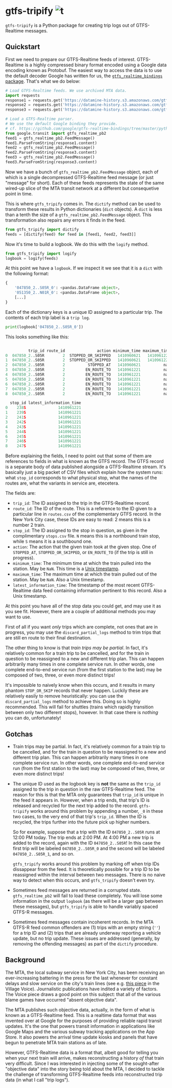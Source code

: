 # gtfs-tripify ![t](https://img.shields.io/badge/status-alpha-red.svg)

`gtfs-tripify` is a Python package for creating trip logs out of GTFS-Realtime messages.

## Quickstart

First we need to prepare our GTFS-Realtime feeds of interest. GTFS-Realtime is a highly compressed binary format 
encoded using a Google data encoding known as Protobuf. The easiest way to access the data is to use the default 
decoder Google has written for us, the [`gtfs_realtime_bindings` package](https://github.com/google/gtfs-realtime-bindings/tree/master/python). That's what we do below:

```python
# Load GTFS-Realtime feeds. We use archived MTA data.
import requests
response1 = requests.get('https://datamine-history.s3.amazonaws.com/gtfs-2014-09-17-09-31')
response2 = requests.get('https://datamine-history.s3.amazonaws.com/gtfs-2014-09-17-09-36')
response3 = requests.get('https://datamine-history.s3.amazonaws.com/gtfs-2014-09-17-09-41')

# Load a GTFS-Realtime parser.
# We use the default Google binding they provide.
# cf. https://github.com/google/gtfs-realtime-bindings/tree/master/python
from google.transit import gtfs_realtime_pb2
feed1 = gtfs_realtime_pb2.FeedMessage()
feed1.ParseFromString(response1.content)
feed2 = gtfs_realtime_pb2.FeedMessage()
feed2.ParseFromString(response3.content)
feed3 = gtfs_realtime_pb2.FeedMessage()
feed3.ParseFromString(response3.content)
```

Now we have a bunch of `gtfs_realtime_pb2.FeedMessage` object, each of which is a single decompressed GTFS-Realtime 
feed message (or just "message" for short). Each of these feeds represents the state of the same wired-up slice of the MTA transit network at a different but consequetive point in time.

This is where `gtfs_tripify` comes in. The `dictify` method can be used to transform these results in Python dictionaries (`dict` objects). A `dict` is less than a tenth the size of a `gtfs_realtime_pb2.FeedMessage` object. This transformation also repairs any errors it finds in the feed.

```python
from gtfs_tripify import dictify
feeds = [dictify(feed) for feed in [feed1, feed2, feed3]]
```

Now it's time to build a logbook. We do this with the `logify` method.

```python
from gtfs_tripify import logify
logbook = logify(feeds)
```

At this point we have a `logbook`. If we inspect it we see that it is a `dict` with the following format:

```python
{
    '047850_2..S05R_0': <pandas.DataFrame object>,
    '051350_2..N01R_0': <pandas.DataFrame object>,
    [...]
}
```

Each of the dictionary keys is a unique ID assigned to a particular trip. The contents of each trip label is a `trip log`.

```python
print(logbook['047850_2..S05R_0'])
```

This looks something like this:

```python

          trip_id route_id              action minimum_time maximum_time  \
0  047850_2..S05R        2  STOPPED_OR_SKIPPED   1410960621   1410961221   
1  047850_2..S05R        2  STOPPED_OR_SKIPPED   1410960621   1410961221   
2  047850_2..S05R        2          STOPPED_AT   1410960621          nan   
3  047850_2..S05R        2         EN_ROUTE_TO   1410961221          nan   
4  047850_2..S05R        2         EN_ROUTE_TO   1410961221          nan   
5  047850_2..S05R        2         EN_ROUTE_TO   1410961221          nan   
6  047850_2..S05R        2         EN_ROUTE_TO   1410961221          nan   
7  047850_2..S05R        2         EN_ROUTE_TO   1410961221          nan   
8  047850_2..S05R        2         EN_ROUTE_TO   1410961221          nan   

  stop_id latest_information_time  
0    238S              1410961221  
1    239S              1410961221  
2    241S              1410961221  
3    242S              1410961221  
4    243S              1410961221  
5    244S              1410961221  
6    245S              1410961221  
7    246S              1410961221  
8    247S              1410961221
```

Before explaining the fields, I need to point out that some of them are references to fields in what is known as the 
GTFS record. The GTFS record is a separate body of data published alongside a GTFS-Realtime stream. It's basically 
just a big packet of CSV files which explain how the system runs: what `stop_id` corresponds to what physical stop, 
what the names of the routes are, what the variants in service are, etecetera.

The fields are:

* `trip_id`: The ID assigned to the trip in the GTFS-Realtime record.
* `route_id`: The ID of the route. This is a reference to the ID given to a particular line in `routes.csv` of the 
complementary GTFS record. In the New York City case, these IDs are easy to read: 2 means this is a number 2 train.
* `stop_id`: The ID assigned to the stop in question, as given in the complimentary `stops.csv` file. `N` means this 
is a northbound train stop, while `S` means it is a southbound one.
* `action`: The action that the given train took at the given stop. One of `STOPPED_AT`, `STOPPED_OR_SKIPPED`, or 
`EN_ROUTE_TO` (if the trip is still in progress).
* `minimum_time`: The minimum time at which the train pulled into the station. May be `NaN`. This time is a [Unix 
timestamp](https://en.wikipedia.org/wiki/Unix_time).
* `maximum_time`: The maximum time at which the train pulled out of the station. May be `NaN`. Also a Unix timestamp.
* `latest_information_time`: The timestamp of the most recent GTFS-Realtime data feed containing information 
pertinent to this record. Also a Unix timestamp.

At this point you have all of the stop data you could get, and may use it as you see fit. However, there are a couple of additional methods you may want to use.

First of all if you want *only* trips which are complete, not ones that are in progress, you may use the `discard_partial_logs` method to trim trips that are still en route to their final destination.

The other thing to know is that *train trips may be partial*. In fact, it's relatively common for a train trip to be cancelled, and for the train in question to be reassigned to a new and different trip plan. This can happen arbitrarily many times in one complete service run. In other words, one complete end-to-end service run (from the first station to the last) may be composed of two, three, or even more distinct trips!

It's impossible to naively know when this occurs, and it results in many phantom `STOP_OR_SKIP` records that never 
happen. Luckily these are relatively easily to remove heuristically: you can use the `discard_partial_logs` method to
 achieve this. Doing so is highly recommended. This will fail for shuttles (trains which rapidly transition between 
 only two different stops), however. In that case there is *nothing* you can do, unfortunately!

## Gotchas

* Train trips may be partial. In fact, it's relatively common for a train trip to be cancelled, and for the train in question to be reassigned to a new and different trip plan. This can happen arbitrarily many times in one complete service run. In other words, one complete end-to-end service run (from the first station to the last) may be composed of two, three, or even more distinct trips!

* The unique ID used as the logbook key is **not** the same as the `trip_id` assigned to the trip in question in the raw GTFS-Realtime feed. The reason for this is that the MTA only guarantees that `trip_id` is unique in the feed it appears in. However, when a trip ends, that trip's ID is released and recycled for the next trip added to the record. `gtfs-tripify` works around this problem by appending a number, `_0` in these two cases, to the very end of that trip's `trip_id`. When the ID is recycled, the trips further into the future pick up higher numbers.

  So for example, suppose that a trip with the ID `047850_2..S05R` runs at 12:00 PM today. The trip ends at 2:00 PM. At 4:00 PM a new trip is added to the record, again with the ID `047850_2..S05R`! In this case the first trip will be labeled `047850_2..S05R_0` and the second will be labeled `047850_2..S05R_1`, and so on.
  
  `gtfs_tripify` works around this problem by marking off when trip IDs dissappear from the feed. It is theoretically possible for a trip ID to be reassigned within the interval between two messages. There is no naive way to detect when this occurs, and `gtfs_tripify` doesn't even try.
  
* Sometimes feed messages are returned in a corrupted state. `gtfs_realtime_pb2` will fail to load these completely. You will lose some information in the output `logbook` (as there will be a larger gap between these messages), but `gtfs_tripify` is able to handle variably spaced GTFS-R messages.

* Sometimes feed messages contain incoherent records. In the MTA GTFS-R feed common offenders are (1) trips with an empty string (`''`) for a trip ID and (2) trips that are already underway reporting a vehicle update, but no trip update. These issues are addressed (generally, by removing the offending messages) as part of the `dictify` procedure.

## Background

The MTA, the local subway service in New York City, has been receiving an ever-increasing battering in the press for 
the last whenever for constant delays and slow service on the city's train lines (see e.g. [this piece](https://www.villagevoice.com/2017/08/02/subway-summer-of-hell-really-started-years-ago-data-shows/) in the Village Voice). 
Journalistic publications have indited a variety of factors. The Voice piece draws a good point on this subject: 
that all of the various blame games have occurred "absent objective data".

The MTA publishes such objective data, actually, in the form of what is known as a GTFS-Realtime feed. This is a 
realtime data format that was invented over at Google for the purposes of providing reliable rapid transit updates.
It's the one that powers transit information in applications like Google Maps and the various subway tracking 
applications on the App Store. It also powers the arrival time update kiosks and panels that have begun to penetrate 
MTA train stations as of late.

However, GTFS-Realtime data is a format that, albeit good for telling you when your next train will arrive, makes 
reconstructing a history *of* that train very difficult. Since I was interested in injecting some of the sought-after "objective data" into the story being told about the MTA, I decided to tackle the challenge of transforming GTFS-Realtime feeds into reconstructed trip data (in what I call "trip logs").
